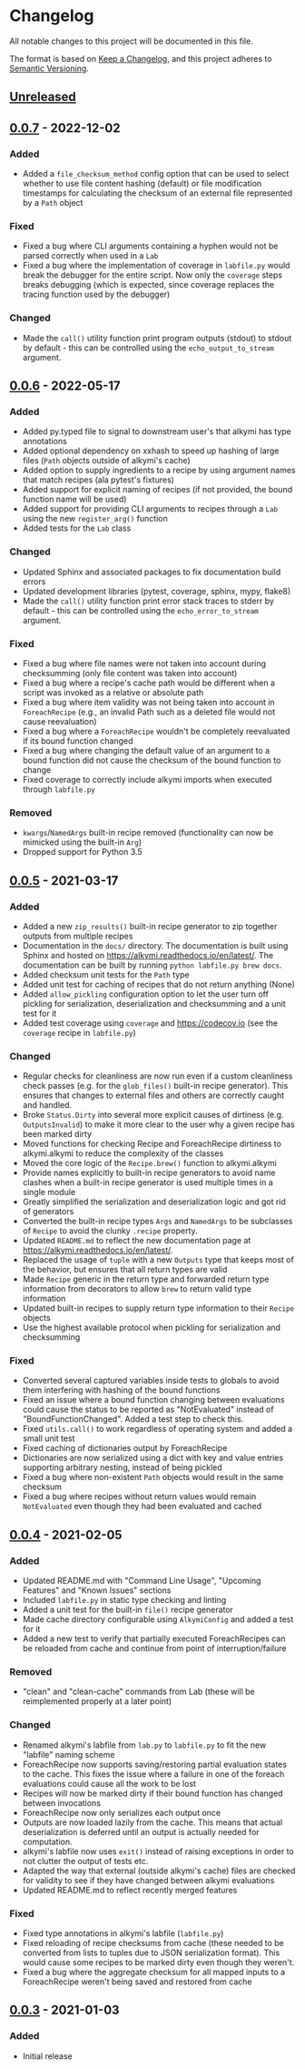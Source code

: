 # Changelog
All notable changes to this project will be documented in this file.

The format is based on [Keep a Changelog](https://keepachangelog.com/en/1.0.0/),
and this project adheres to [Semantic Versioning](https://semver.org/spec/v2.0.0.html).

## [Unreleased]

## [0.0.7] - 2022-12-02
### Added
- Added a `file_checksum_method` config option that can be used to select whether to use file content hashing (default)
or file modification timestamps for calculating the checksum of an external file represented by a `Path` object

### Fixed
- Fixed a bug where CLI arguments containing a hyphen would not be parsed correctly when used in a `Lab`
- Fixed a bug where the implementation of coverage in `labfile.py` would break the debugger for the entire script. Now
only the `coverage` steps breaks debugging (which is expected, since coverage replaces the tracing function used by the
debugger)

### Changed
- Made the `call()` utility function print program outputs (stdout) to stdout by default - this can be controlled using
the `echo_output_to_stream` argument.

## [0.0.6] - 2022-05-17
### Added
- Added py.typed file to signal to downstream user's that alkymi has type annotations
- Added optional dependency on xxhash to speed up hashing of large files (`Path` objects outside of alkymi's cache)
- Added option to supply ingredients to a recipe by using argument names that match recipes (ala pytest's fixtures)
- Added support for explicit naming of recipes (if not provided, the bound function name will be used)
- Added support for providing CLI arguments to recipes through a `Lab` using the new `register_arg()` function
- Added tests for the `Lab` class

### Changed
- Updated Sphinx and associated packages to fix documentation build errors
- Updated development libraries (pytest, coverage, sphinx, mypy, flake8)
- Made the `call()` utility function print error stack traces to stderr by default - this can be controlled using the
`echo_error_to_stream` argument.

### Fixed
- Fixed a bug where file names were not taken into account during checksumming (only file content was taken into
account)
- Fixed a bug where a recipe's cache path would be different when a script was invoked as a relative or absolute path
- Fixed a bug where item validity was not being taken into account in `ForeachRecipe` (e.g., an invalid Path such as a
deleted file would not cause reevaluation)
- Fixed a bug where a `ForeachRecipe` wouldn't be completely reevaluated if its bound function changed
- Fixed a bug where changing the default value of an argument to a bound function did not cause the checksum of the
bound function to change
- Fixed coverage to correctly include alkymi imports when executed through `labfile.py`

### Removed
- `kwargs`/`NamedArgs` built-in recipe removed (functionality can now be mimicked using the built-in `Arg`)
- Dropped support for Python 3.5

## [0.0.5] - 2021-03-17
### Added
- Added a new `zip_results()` built-in recipe generator to zip together outputs from multiple recipes
- Documentation in the `docs/` directory. The documentation is built using Sphinx and hosted on
https://alkymi.readthedocs.io/en/latest/. The documentation can be built by running `python labfile.py brew docs`.
- Added checksum unit tests for the `Path` type
- Added unit test for caching of recipes that do not return anything (None)
- Added `allow_pickling` configuration option to let the user turn off pickling for serialization, deserialization and
checksumming and a unit test for it
- Added test coverage using `coverage` and https://codecov.io (see the `coverage` recipe in `labfile.py`)

### Changed
- Regular checks for cleanliness are now run even if a custom cleanliness check passes (e.g. for the `glob_files()`
built-in recipe generator). This ensures that changes to external files and others are correctly caught and handled.
- Broke `Status.Dirty` into several more explicit causes of dirtiness (e.g. `OutputsInvalid`) to make it more clear to
the user why a given recipe has been marked dirty
- Moved functions for checking Recipe and ForeachRecipe dirtiness to alkymi.alkymi to reduce the complexity of the
classes
- Moved the core logic of the `Recipe.brew()` function to alkymi.alkymi
- Provide names explicitly to built-in recipe generators to avoid name clashes when a built-in recipe generator is used
multiple times in a single module
- Greatly simplified the serialization and deserialization logic and got rid of generators
- Converted the built-in recipe types `Args` and `NamedArgs` to be subclasses of `Recipe` to avoid the clunky `.recipe`
property.
- Updated `README.md` to reflect the new documentation page at https://alkymi.readthedocs.io/en/latest/.
- Replaced the usage of `tuple` with a new `Outputs` type that keeps most of the behavior, but ensures that all return
types are valid
- Made `Recipe` generic in the return type and forwarded return type information from decorators to allow `brew` to
return valid type information
- Updated built-in recipes to supply return type information to their `Recipe` objects
- Use the highest available protocol when pickling for serialization and checksumming

### Fixed
- Converted several captured variables inside tests to globals to avoid them interfering with hashing of the bound
functions
- Fixed an issue where a bound function changing between evaluations could cause the status to be reported as
"NotEvaluated" instead of "BoundFunctionChanged". Added a test step to check this.
- Fixed `utils.call()` to work regardless of operating system and added a small unit test
- Fixed caching of dictionaries output by ForeachRecipe
- Dictionaries are now serialized using a dict with key and value entries supporting arbitrary nesting, instead of being
pickled
- Fixed a bug where non-existent `Path` objects would result in the same checksum
- Fixed a bug where recipes without return values would remain `NotEvaluated` even though they had been evaluated and
cached

## [0.0.4] - 2021-02-05
### Added
- Updated README.md with "Command Line Usage", "Upcoming Features" and "Known Issues" sections
- Included `labfile.py` in static type checking and linting
- Added a unit test for the built-in `file()` recipe generator
- Made cache directory configurable using `AlkymiConfig` and added a test for it
- Added a new test to verify that partially executed ForeachRecipes can be reloaded from cache and continue from point
of interruption/failure

### Removed
- "clean" and "clean-cache" commands from Lab (these will be reimplemented properly at a later point)

### Changed
- Renamed alkymi's labfile from `lab.py` to `labfile.py` to fit the new "labfile" naming scheme
- ForeachRecipe now supports saving/restoring partial evaluation states to the cache. This fixes the issue where a
failure in one of the foreach evaluations could cause all the work to be lost
- Recipes will now be marked dirty if their bound function has changed between invocations
- ForeachRecipe now only serializes each output once
- Outputs are now loaded lazily from the cache. This means that actual deserialization is deferred until an output is
actually needed for computation.
- alkymi's labfile now uses `exit()` instead of raising exceptions in order to not clutter the output of tests etc.
- Adapted the way that external (outside alkymi's cache) files are checked for validity to see if they have changed
between alkymi evaluations
- Updated README.md to reflect recently merged features

### Fixed
- Fixed type annotations in alkymi's labfile (`labfile.py`)
- Fixed reloading of recipe checksums from cache (these needed to be converted from lists to tuples due to JSON
serialization format). This would cause some recipes to be marked dirty even though they weren't.
- Fixed a bug where the aggregate checksum for all mapped inputs to a ForeachRecipe weren't being saved and restored
from cache

## [0.0.3] - 2021-01-03
### Added
- Initial release

[Unreleased]: https://github.com/MathiasStokholm/alkymi/compare/v0.0.7...HEAD
[0.0.7]: https://github.com/MathiasStokholm/alkymi/compare/v0.0.6...v0.0.7
[0.0.6]: https://github.com/MathiasStokholm/alkymi/compare/v0.0.5...v0.0.6
[0.0.5]: https://github.com/MathiasStokholm/alkymi/compare/v0.0.4...v0.0.5
[0.0.4]: https://github.com/MathiasStokholm/alkymi/compare/v0.0.3...v0.0.4
[0.0.3]: https://github.com/MathiasStokholm/alkymi/releases/tag/v0.0.3

